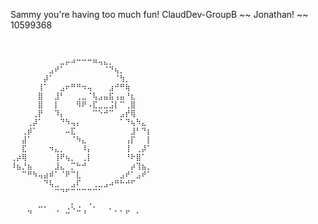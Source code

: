 S a m m y   y o u ' r e   h a v i n g   t o o   m u c h   f u n !  
  
    C l a u d D e v - G r o u p B  
  
 ~ ~   J o n a t h a n !   ~ ~  
 1 0 5 9 9 3 6 8  
 
~~~SAMMY~~ 105989529


⠀⠀⠀⠀⠀⠀⠀⠀⠀⣀⡤⠴⠒⠒⠒⠶⢤⣄⡀⠀⠀⠀⠀⠀⠀⠀
⠀⠀⠀⠀⠀⠀⠀⣠⠞⠁⠀⠀⠀⠀⠀⠀⠀⠈⠙⢦⡀⠀⠀⠀⠀⠀
⠀⠀⠀⠀⠀⠀⡼⠁⠀⠀⠀⠀⠀⠀⠀⠀⠀⠀⠀⠈⢳⡀⠀⠀⠀⠀
⠀⠀⠀⠀⠀⢸⠁⠀⠀⣠⠖⠛⠛⠲⢤⠀⠀⠀⣰⠚⠛⢷⠀⠀⠀⠀
⠀⠀⠀⠀⠀⣿⠀⠀⣸⠃⠀⠀⢀⣀⠈⢧⣠⣤⣯⢠⣤⠘⣆⠀⠀⠀
⠀⠀⠀⠀⠀⣿⠀⠀⡇⠀⠀⠀⠻⠟⠠⣏⣀⣀⣨⡇⠉⢀⣿⠀⠀⠀
⠀⠀⠀⠀⢀⡟⠀⠀⠹⡄⠀⠀⠀⠀⠀⠉⠑⠚⠉⠀⣠⡞⢿⠀⠀⠀
⠀⠀⠀⢀⡼⠁⠀⠀⠀⠙⠳⢤⡄⠀⠀⠀⠀⠀⠀⠀⠁⠙⢦⠳⣄⠀
⠀⠀⢀⡾⠁⠀⠀⠀⠀⠀⠤⣏⠀⠀⠀⠀⠀⠀⠀⠀⠀⠀⣸⠃⠙⡆
⠀⠀⣼⠁⠀⠀⠀⠀⠀⠀⠀⠈⠳⣄⠀⠀⠀⠀⠀⠀⠀⢠⡏⠀⠀⡇
⠀⠀⣏⠀⠀⠀⠀⠲⣄⡀⠀⠀⠀⠸⡄⠀⠀⠀⠀⠀⠀⢸⠀⢀⡼⠁
⢀⡴⢿⠀⠀⠀⠀⠀⢸⠟⢦⡀⠀⢀⡇⠀⠀⠀⠀⠀⠀⠘⠗⣿⠁⠀
⠸⣦⡘⣦⠀⠀⠀⠀⣸⣄⠀⡉⠓⠚⠀⠀⠀⠀⠀⠀⠀⠀⡴⢹⣦⡀
⠀⠀⠉⠛⠳⢤⣴⠾⠁⠈⠟⠉⣇⠀⠀⠀⠀⠀⠀⠀⣠⠞⠁⣠⠞⠁
⠀⠀⠀⠀⠀⠀⠙⢧⣀⠀⠀⣠⠏⠀⠀⢀⣀⣠⠴⠛⠓⠚⠋⠀⠀⠀
⠀⠀⠀⠀⠀⠀⠀⠀⠉⠙⠋⠉⠉⠉⠉⠉⠁⠀⠀⠀⠀⠀⠀⠀⠀⠀
⠀⠀⠀⠀⠀⠀⠀⠀⠀⠀⠀⡀⠀⠀⢀⠀⠀⠀⠀⠀⠀⠀⠀⠀⠀⠀
⠀⠀⠀⢤⠀⠉⠁⠀⠠⠀⣐⠑⠬⢠⠀⠁⠀⠀⠂⠄⠄⡤⠀⡀⠀⠀
